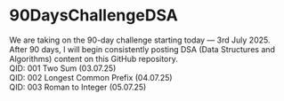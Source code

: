 # 90DaysChallengeDSA
We are taking on the 90-day challenge starting today — 3rd July 2025. After 90 days, I will begin consistently posting DSA (Data Structures and Algorithms) content on this GitHub repository.
<br> QID: 001 Two Sum (03.07.25)
<br> QID: 002 Longest Common Prefix (04.07.25)
<br> QID: 003 Roman to Integer (05.07.25)
